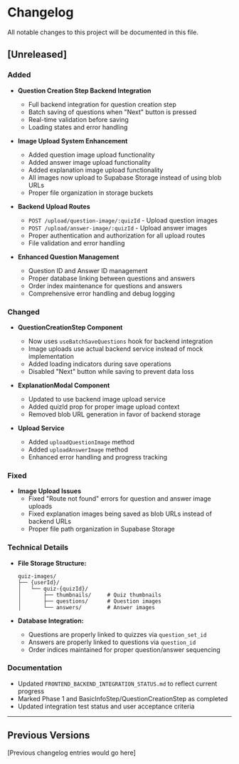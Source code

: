 # Changelog

All notable changes to this project will be documented in this file.

## [Unreleased]

### Added

- **Question Creation Step Backend Integration**
  - Full backend integration for question creation step
  - Batch saving of questions when "Next" button is pressed
  - Real-time validation before saving
  - Loading states and error handling

- **Image Upload System Enhancement**
  - Added question image upload functionality
  - Added answer image upload functionality
  - Added explanation image upload functionality
  - All images now upload to Supabase Storage instead of using blob URLs
  - Proper file organization in storage buckets

- **Backend Upload Routes**
  - `POST /upload/question-image/:quizId` - Upload question images
  - `POST /upload/answer-image/:quizId` - Upload answer images
  - Proper authentication and authorization for all upload routes
  - File validation and error handling

- **Enhanced Question Management**
  - Question ID and Answer ID management
  - Proper database linking between questions and answers
  - Order index maintenance for questions and answers
  - Comprehensive error handling and debug logging

### Changed

- **QuestionCreationStep Component**
  - Now uses `useBatchSaveQuestions` hook for backend integration
  - Image uploads use actual backend service instead of mock implementation
  - Added loading indicators during save operations
  - Disabled "Next" button while saving to prevent data loss

- **ExplanationModal Component**
  - Updated to use backend image upload service
  - Added quizId prop for proper image upload context
  - Removed blob URL generation in favor of backend storage

- **Upload Service**
  - Added `uploadQuestionImage` method
  - Added `uploadAnswerImage` method
  - Enhanced error handling and progress tracking

### Fixed

- **Image Upload Issues**
  - Fixed "Route not found" errors for question and answer image uploads
  - Fixed explanation images being saved as blob URLs instead of backend URLs
  - Proper file path organization in Supabase Storage

### Technical Details

- **File Storage Structure:**

  ```
  quiz-images/
  ├── {userId}/
  │   └── quiz-{quizId}/
  │       ├── thumbnails/     # Quiz thumbnails
  │       ├── questions/      # Question images
  │       └── answers/        # Answer images
  ```

- **Database Integration:**
  - Questions are properly linked to quizzes via `question_set_id`
  - Answers are properly linked to questions via `question_id`
  - Order indices maintained for proper question/answer sequencing

### Documentation

- Updated `FRONTEND_BACKEND_INTEGRATION_STATUS.md` to reflect current progress
- Marked Phase 1 and BasicInfoStep/QuestionCreationStep as completed
- Updated integration test status and user acceptance criteria

---

## Previous Versions

[Previous changelog entries would go here]
